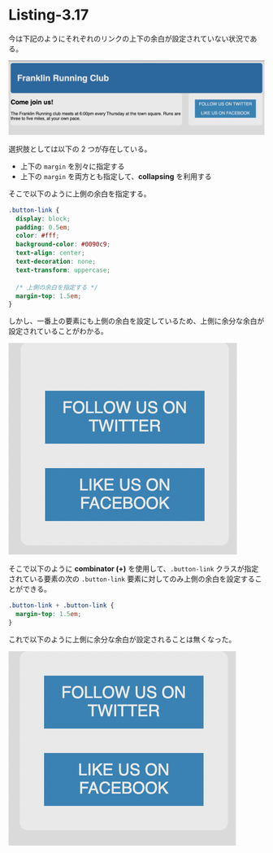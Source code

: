 # Listing-3.17

今は下記のようにそれぞれのリンクの上下の余白が設定されていない状況である。

![](assets/2021-10-23-18-37-21.png)

選択肢としては以下の 2 つが存在している。

- 上下の `margin` を別々に指定する
- 上下の `margin` を両方とも指定して、**collapsing** を利用する

そこで以下のように上側の余白を指定する。

```css
.button-link {
  display: block;
  padding: 0.5em;
  color: #fff;
  background-color: #0090c9;
  text-align: center;
  text-decoration: none;
  text-transform: uppercase;

  /* 上側の余白を指定する */
  margin-top: 1.5em;
}
```

しかし、一番上の要素にも上側の余白を設定しているため、上側に余分な余白が設定されていることがわかる。

![](assets/2021-10-23-18-45-19.png)

そこで以下のように **combinator (+)** を使用して、`.button-link` クラスが指定されている要素の次の `.button-link` 要素に対してのみ上側の余白を設定することができる。

```css
.button-link + .button-link {
  margin-top: 1.5em;
}
```

これで以下のように上側に余分な余白が設定されることは無くなった。

![](assets/2021-10-23-18-49-11.png)

